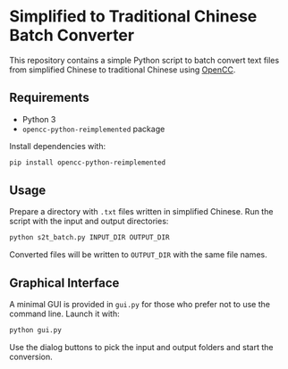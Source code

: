 # Simplified to Traditional Chinese Batch Converter

This repository contains a simple Python script to batch convert text files from simplified Chinese to traditional Chinese using [OpenCC](https://github.com/BYVoid/OpenCC).

## Requirements

- Python 3
- `opencc-python-reimplemented` package

Install dependencies with:

```bash
pip install opencc-python-reimplemented
```

## Usage

Prepare a directory with `.txt` files written in simplified Chinese. Run the script with the input and output directories:

```bash
python s2t_batch.py INPUT_DIR OUTPUT_DIR
```

Converted files will be written to `OUTPUT_DIR` with the same file names.

## Graphical Interface

A minimal GUI is provided in `gui.py` for those who prefer not to use the
command line. Launch it with:

```bash
python gui.py
```

Use the dialog buttons to pick the input and output folders and start the
conversion.
